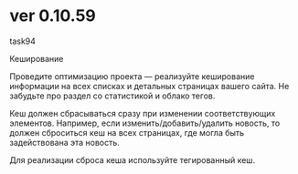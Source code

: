 # ver 0.10.59
task94

Кеширование

Проведите оптимизацию проекта — реализуйте кеширование информации на всех списках и детальных страницах 
вашего сайта. Не забудьте про раздел со статистикой и облако тегов.

Кеш должен сбрасываться сразу при изменении соответствующих элементов. Например, если изменить/добавить/удалить новость,
 то должен сброситься кеш на всех страницах, где могла быть задействована эта новость.

Для реализации сброса кеша используйте тегированный кеш.

